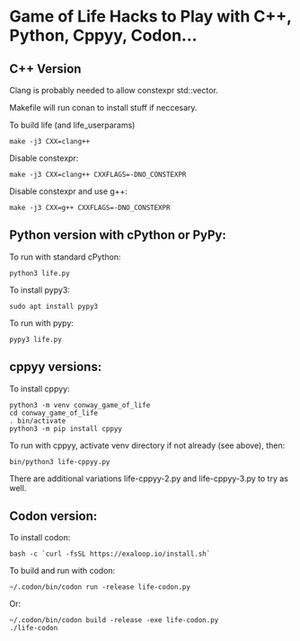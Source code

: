 
Game of Life Hacks to Play with C++, Python, Cppyy, Codon...
============================================================

C++ Version
-----------

Clang is probably needed to allow constexpr std::vector. 

Makefile will run conan to install stuff if neccesary.

To build life (and life_userparams)

    make -j3 CXX=clang++

Disable constexpr:

    make -j3 CXX=clang++ CXXFLAGS=-DNO_CONSTEXPR

Disable constexpr and use g++:

    make -j3 CXX=g++ CXXFLAGS=-DNO_CONSTEXPR

Python version with cPython or PyPy:
------------------------------------

To run with standard cPython:

    python3 life.py

To install pypy3:

    sudo apt install pypy3

To run with pypy:

    pypy3 life.py

cppyy versions:
---------------

To install cppyy:

    python3 -m venv conway_game_of_life
    cd conway_game_of_life
    . bin/activate
    python3 -m pip install cppyy

To run with cppyy, activate venv directory if not already (see above), then:

    bin/python3 life-cppyy.py

There are additional variations life-cppyy-2.py and life-cppyy-3.py to try as well.

Codon version:
--------------

To install codon:

    bash -c `curl -fsSL https://exaloop.io/install.sh`

To build and run with codon:

    ~/.codon/bin/codon run -release life-codon.py

Or:

    ~/.codon/bin/codon build -release -exe life-codon.py
    ./life-codon


